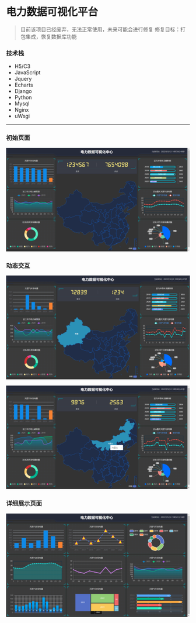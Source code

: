 # 电力数据可视化平台


> 目前该项目已经废弃，无法正常使用，未来可能会进行修复
> 修复目标：打包集成，恢复数据库功能

### 技术栈

+ H5/C3
+ JavaScript
+ Jquery
+ Echarts
+ Django
+ Python
+ Mysql
+ Nginx
+ uWsgi

------------------------------------------------------------------------------------------------------------------------------------------------

### 初始页面

![](./images/all.png)



### 动态交互

![](./images/test1.png)



![](./images/test2.png)

### 详细展示页面

![](./images/test3.png)

